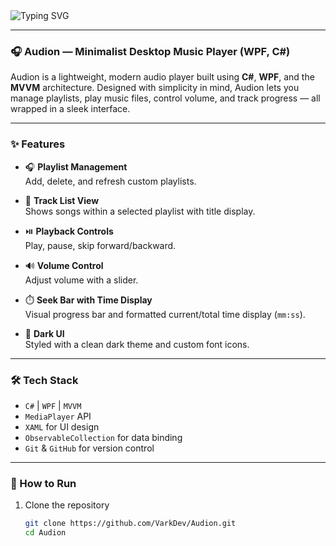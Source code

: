 <img src="https://readme-typing-svg.demolab.com?font=Fira+Code&size=30&pause=1000&color=1A252E&width=435&lines=Audion+WPF+MP3+Player" alt="Typing SVG" />

---

### 🎧 Audion — Minimalist Desktop Music Player (WPF, C#)

Audion is a lightweight, modern audio player built using **C#**, **WPF**, and the **MVVM** architecture. Designed with simplicity in mind, Audion lets you manage playlists, play music files, control volume, and track progress — all wrapped in a sleek interface.

---

### ✨ Features

- 🎧 **Playlist Management**  
  Add, delete, and refresh custom playlists.

- 📜 **Track List View**  
  Shows songs within a selected playlist with title display.

- ⏯️ **Playback Controls**  
  Play, pause, skip forward/backward.

- 🔊 **Volume Control**  
  Adjust volume with a slider.

- ⏱️ **Seek Bar with Time Display**  
  Visual progress bar and formatted current/total time display (`mm:ss`).

- 🎨 **Dark UI**  
  Styled with a clean dark theme and custom font icons.

---

### 🛠 Tech Stack

- `C#` | `WPF` | `MVVM`
- `MediaPlayer` API
- `XAML` for UI design
- `ObservableCollection` for data binding
- `Git` & `GitHub` for version control

---

### 🚀 How to Run

1. Clone the repository  
   ```bash
   git clone https://github.com/VarkDev/Audion.git
   cd Audion
